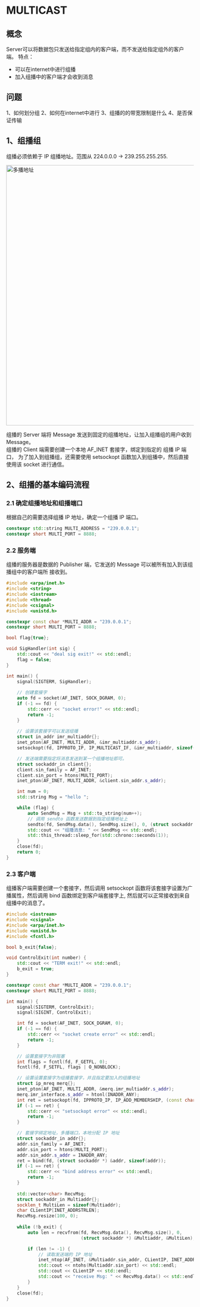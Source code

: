 # MULTICAST

## 概念
Server可以将数据包只发送给指定组内的客户端，而不发送给指定组外的客户端。
特点：
- 可以在internet中进行组播
- 加入组播中的客户端才会收到消息

## 问题
1、如何划分组
2、如何在internet中进行
3、组播的的带宽限制是什么
4、是否保证传输

## 1、组播组
组播必须依赖于 IP 组播地址。范围从 224.0.0.0 -> 239.255.255.255.

<img alt="多播地址" height="700" src="multicast.png" width="600"/>

组播的 Server 端将 Message 发送到固定的组播地址，让加入组播组的用户收到 Message。  
组播的 Client 端需要创建一个本地 AF_INET 套接字，绑定到指定的 组播 IP 端口，
为了加入到组播组，还需要使用 setsockopt 函数加入到组播中，然后直接使用该 socket 进行通信。

## 2、组播的基本编码流程

### 2.1 确定组播地址和组播端口
根据自己的需要选择组播 IP 地址，确定一个组播 IP 端口。
```C++
constexpr std::string MULTI_ADDRESS = "239.0.0.1";
constexpr short MULTI_PORT = 8888;
```

### 2.2 服务端
组播的服务器是数据的 Publisher 端，它发送的 Message 可以被所有加入到该组播组中的客户端所
接收到。
```C++
#include <arpa/inet.h>
#include <string>
#include <iostream>
#include <thread>
#include <csignal>
#include <unistd.h>

constexpr const char *MULTI_ADDR = "239.0.0.1";
constexpr short MULTI_PORT = 8888;

bool flag{true};

void SigHandler(int sig) {
    std::cout << "deal sig exit!" << std::endl;
    flag = false;
}

int main() {
    signal(SIGTERM, SigHandler);
    
    // 创建套接字
    auto fd = socket(AF_INET, SOCK_DGRAM, 0);
    if (-1 == fd) {
        std::cerr << "socket error!" << std::endl;
        return -1;
    }
    
    // 设置该套接字可以发送组播
    struct in_addr imr_multiaddr{};
    inet_pton(AF_INET, MULTI_ADDR, &imr_multiaddr.s_addr);
    setsockopt(fd, IPPROTO_IP, IP_MULTICAST_IF, &imr_multiaddr, sizeof(imr_multiaddr));

    // 发送端需要指定将消息发送到某一个组播地址即可。
    struct sockaddr_in client{};
    client.sin_family = AF_INET;
    client.sin_port = htons(MULTI_PORT);
    inet_pton(AF_INET, MULTI_ADDR, &client.sin_addr.s_addr);

    int num = 0;
    std::string Msg = "hello ";

    while (flag) {
        auto SendMsg = Msg + std::to_string(num++);
        // 调用 sendto 函数发送数据到指定组播地址上
        sendto(fd, SendMsg.data(), SendMsg.size(), 0, (struct sockaddr *) &client, sizeof(client));
        std::cout << "组播消息: " << SendMsg << std::endl;
        std::this_thread::sleep_for(std::chrono::seconds(1));
    }
    close(fd);
    return 0;
}
```
### 2.3 客户端
组播客户端需要创建一个套接字，然后调用 setsockopt 函数将该套接字设置为广播属性，然后调用 bind 
函数绑定到客户端套接字上, 然后就可以正常接收到来自组播中的消息了。
```C++
#include <iostream>
#include <csignal>
#include <arpa/inet.h>
#include <unistd.h>
#include <fcntl.h>

bool b_exit{false};

void ControlExit(int number) {
    std::cout << "TERM exit!" << std::endl;
    b_exit = true;
}

constexpr const char *MULTI_ADDR = "239.0.0.1";
constexpr short MULTI_PORT = 8888;

int main() {
    signal(SIGTERM, ControlExit);
    signal(SIGINT, ControlExit);

    int fd = socket(AF_INET, SOCK_DGRAM, 0);
    if (-1 == fd) {
        std::cerr << "socket create error" << std::endl;
        return -1;
    }

    // 设置套接字为非阻塞
    int flags = fcntl(fd, F_GETFL, 0);
    fcntl(fd, F_SETFL, flags | O_NONBLOCK);

    // 设置设置套接字为组播套接字，并且指定要加入的组播地址
    struct ip_mreq merq{};
    inet_pton(AF_INET, MULTI_ADDR, &merq.imr_multiaddr.s_addr);
    merq.imr_interface.s_addr = htonl(INADDR_ANY);
    int ret = setsockopt(fd, IPPROTO_IP, IP_ADD_MEMBERSHIP, (const char *) &merq, sizeof(merq));
    if (-1 == ret) {
        std::cerr << "setsockopt error" << std::endl;
        return -1;
    }

    // 套接字绑定地址，多播端口，本地分配 IP 地址
    struct sockaddr_in addr{};
    addr.sin_family = AF_INET;
    addr.sin_port = htons(MULTI_PORT);
    addr.sin_addr.s_addr = INADDR_ANY;
    ret = bind(fd, (struct sockaddr *) &addr, sizeof(addr));
    if (-1 == ret) {
        std::cerr << "bind address error" << std::endl;
        return -1;
    }
    
    std::vector<char> RecvMsg;
    struct sockaddr_in Multiaddr{};
    socklen_t MultiLen = sizeof(Multiaddr);
    char CLientIP[INET_ADDRSTRLEN];
    RecvMsg.resize(100, 0);
    
    while (!b_exit) {
        auto len = recvfrom(fd, RecvMsg.data(), RecvMsg.size(), 0,
                            (struct sockaddr *) &Multiaddr, &MultiLen);

        if (len != -1) {
            // 读取发送端的 IP 地址
            inet_ntop(AF_INET, &Multiaddr.sin_addr, CLientIP, INET_ADDRSTRLEN);
            std::cout << ntohs(Multiaddr.sin_port) << std::endl;
            std::cout << CLientIP << std::endl;
            std::cout << "receive Msg: " << RecvMsg.data() << std::endl;
        }
    }
    close(fd);
}
```
